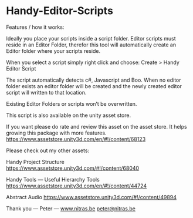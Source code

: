 # Handy-Editor-Scripts
Features / how it works:

Ideally you place your scripts inside a script folder.
Editor scripts must reside in an Editor Folder, therefor
this tool will automatically create an Editor folder where
your scripts reside.

When you select a script simply right click and choose:
Create > Handy Editor Script

The script automatically detects c#, Javascript and Boo.
When no editor folder exists an editor folder will be created
and the newly created editor script will written
to that location.

Existing Editor Folders or scripts won’t be overwritten.

This script is also available on the unity asset store.

If you want please do rate and review this asset on
the asset store. It helps growing this package with more features.
https://www.assetstore.unity3d.com/en/#!/content/68123

Please check out my other assets:

Handy Project Structure
https://www.assetstore.unity3d.com/#!/content/68040

Handy Tools — Useful Hierarchy Tools
https://www.assetstore.unity3d.com/en/#!/content/44724

Abstract Audio
https://www.assetstore.unity3d.com/#!/content/49894

Thank you — Peter —
www.nitras.be
peter@nitras.be
